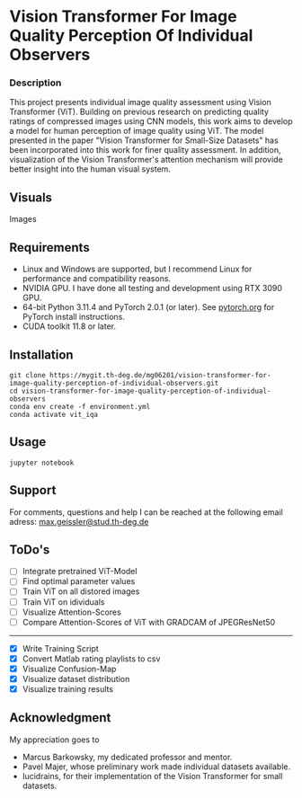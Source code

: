 # Vision Transformer For Image Quality Perception Of Individual Observers

### Description
This project presents individual image quality assessment using Vision Transformer (ViT). Building on previous research on predicting quality ratings of compressed images using CNN models, this work aims to develop a model for human perception of image quality using ViT. The model presented in the paper "Vision Transformer for Small-Size Datasets" has been incorporated into this work for finer quality assessment. In addition, visualization of the Vision Transformer's attention mechanism will provide better insight into the human visual system.

## Visuals
Images

## Requirements
- Linux and Windows are supported, but I recommend Linux for performance and compatibility reasons.
- NVIDIA GPU. I have done all testing and development using RTX 3090 GPU.
- 64-bit Python 3.11.4 and PyTorch 2.0.1 (or later). See [pytorch.org](https://pytorch.org) for PyTorch install instructions.
- CUDA toolkit 11.8 or later.

## Installation
```
git clone https://mygit.th-deg.de/mg06201/vision-transformer-for-image-quality-perception-of-individual-observers.git
cd vision-transformer-for-image-quality-perception-of-individual-observers
conda env create -f environment.yml
conda activate vit_iqa
```

## Usage
```
jupyter notebook
```

## Support
For comments, questions and help I can be reached at the following email adress: max.geissler@stud.th-deg.de

## ToDo's
- [ ] Integrate pretrained ViT-Model
- [ ] Find optimal parameter values
- [ ] Train ViT on all distored images
- [ ] Train ViT on idividuals
- [ ] Visualize Attention-Scores
- [ ] Compare Attention-Scores of ViT with GRADCAM of JPEGResNet50
***
- [x] Write Training Script
- [x] Convert Matlab rating playlists to csv
- [x] Visualize Confusion-Map
- [x] Visualize dataset distribution
- [x] Visualize training results

## Acknowledgment
My appreciation goes to
- Marcus Barkowsky, my dedicated professor and mentor.
- Pavel Majer, whose preliminary work made individual datasets available.
- lucidrains, for their implementation of the Vision Transformer for small datasets.
